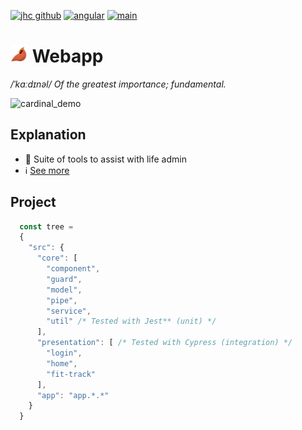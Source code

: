 [![jhc github](https://img.shields.io/badge/GitHub-jrsmth-181717.svg?style=flat&logo=github)](https://github.com/jrsmth)
[![angular](https://img.shields.io/badge/angular%20-17%20-blue.svg?style=flat&logo=Angular&logoColor=white)](https://www.angular.io)
[![main](https://github.com/cardinal-app/webapp/actions/workflows/main.yaml/badge.svg)](https://github.com/cardinal-app/webapp/actions/workflows/main.yaml)

# <img src="./src/assets/badge.png" width="28" alt="Logo"> Webapp
*/ˈkɑːdɪnəl/ Of the greatest importance; fundamental.*

![cardinal_demo](https://github.com/jrsmth/ultima/assets/34093915/701a547e-66ab-4178-9da1-cb5ae9654166)

## Explanation
- 🧬 Suite of tools to assist with life admin
- ℹ️ [See more](https://github.com/cardinal-app)

## Project
```javascript
  const tree = 
  {
    "src": {
      "core": [ 
        "component",
        "guard",
        "model",
        "pipe",
        "service",
        "util" /* Tested with Jest** (unit) */
      ],
      "presentation": [ /* Tested with Cypress (integration) */
        "login",
        "home",
        "fit-track"
      ],
      "app": "app.*.*" 
    }
  }
```
